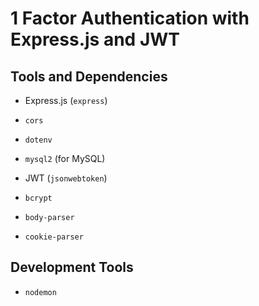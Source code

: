 # 1 Factor Authentication with Express.js and JWT

## Tools and Dependencies

- Express.js (`express`)

- `cors`

- `dotenv`

- `mysql2` (for MySQL)

- JWT (`jsonwebtoken`)

- `bcrypt`

- `body-parser`

- `cookie-parser`

## Development Tools

- `nodemon`